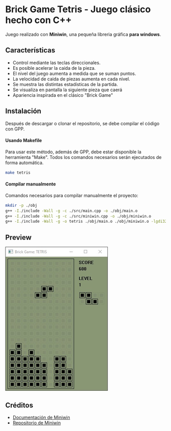 # Brick Game Tetris - Juego clásico hecho con C++

Juego realizado con **Miniwin**, una pequeña libreria gráfica **para windows**.

## Características

- Control mediante las teclas direccionales.
- Es posible acelerar la caida de la pieza.
- El nivel del juego aumenta a medida que se suman puntos.
- La velocidad de caida de piezas aumenta en cada nivel.
- Se muestra las distintas estadísticas de la partida.
- Se visualiza en pantalla la siguiente pieza que caerá
- Apariencia inspirada en el clásico "Brick Game"

## Instalación

Después de descargar o clonar el repositorio, se debe compilar el código con GPP. 

#### Usando Makefile
Para usar este método, además de GPP, debe estar disponible la herramienta "Make". Todos los comandos necesarios serán ejecutados de forma automática.
```bash
make tetris
```
#### Compilar manualmente
Comandos necesarios para compilar manualmente el proyecto:
```bash
mkdir -p ./obj
g++ -I./include -Wall -g -c ./src/main.cpp -o ./obj/main.o
g++ -I./include -Wall -g -c ./src/miniwin.cpp -o ./obj/miniwin.o
g++ -I./include -Wall -g -o tetris ./obj/main.o ./obj/miniwin.o -lgdi32 -mwindows
```

## Preview

![preview](preview.jpg)


## Créditos

- [Documentación de Miniwin](https://miniwin.readthedocs.io/en/latest/index.html)
- [Repositorio de Miniwin](https://github.com/pauek/MiniWin)
